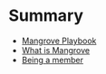 # Summary

* [Mangrove Playbook](README.md)
* [What is Mangrove](chapter1.md)
* [Being a member](being_a_member.md)


